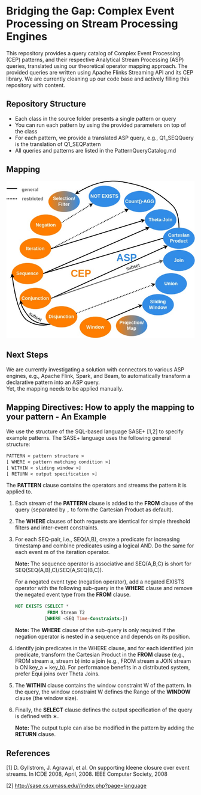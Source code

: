# Bridging the Gap: Complex Event Processing on Stream Processing Engines

This repository provides a query catalog of Complex Event Processing (CEP) patterns, and their respective Analytical Stream Processing (ASP) queries, translated using our theoretical operator mapping approach. 
The provided queries are written using Apache Flinks Streaming API and its CEP library. 
We are currently cleaning up our code base and actively filling this repository with content. 

## Repository Structure
- Each class in the source folder presents a single pattern or query
- You can run each pattern by using the provided parameters on top of the class
- For each pattern, we provide a translated ASP query, e.g., Q1_SEQQuery is the translation of Q1_SEQPattern 
- All queries and patterns are listed in the PatternQueryCatalog.md

## Mapping 

![Mapping Overview](mapping.jpg)

## Next Steps

We are currently investigating a solution with connectors to various ASP engines, e.g., Apache Flink, Spark, and Beam, to automatically transform a declarative pattern into an ASP query.  
Yet, the mapping needs to be applied manually. 

## Mapping Directives: How to apply the mapping to your pattern - An Example

We use the structure of the SQL-based language SASE+ [1,2] to specify example patterns. 
The SASE+ language uses the following general structure:

``` 
PATTERN < pattern structure >
[ WHERE < pattern matching condition >]
[ WITHIN < sliding window >]
[ RETURN < output specification >]
```

The **PATTERN** clause contains the operators and streams the pattern it is applied to. 
1. Each stream of the **PATTERN** clause is added to the **FROM** clause of the query (separated by `,` to form the Cartesian Product as default). 
2. The **WHERE** clauses of both requests are identical for simple threshold filters and inter-event constraints.
2. For each SEQ-pair, i.e., SEQ(A,B), create a predicate for increasing timestamp and combine predicates using a logical AND. Do the same for each event m of the iteration operator.

   **Note:** The sequence operator is associative and SEQ(A,B,C) is short for SEQ(SEQ(A,B),C)/SEQ(A,SEQ(B,C)). 
   
   For a negated event type (negation operator), add a negated EXISTS operator with the following sub-query in the **WHERE** clause and remove the negated event type from the **FROM** clause.
   ``` sql
   NOT EXISTS (SELECT *
               FROM Stream T2
              [WHERE <SEQ Time-Constraints>])
    ``` 
   **Note:** The **WHERE** clause of the sub-query is only required if the negation operator is nested in a sequence and depends on its position.
2. Identify join predicates in the WHERE clause, and for each identified join predicate, transform the Cartesian Product in the **FROM** clause (e.g., FROM stream a, stream b) into a join (e.g., FROM stream a JOIN stream b ON key_a = key_b). For performance benefits in a distributed system, prefer Equi joins over Theta Joins. 
3. The **WITHIN** clause contains the window constraint W of the pattern. In the query, the window constraint W defines the Range of the **WINDOW** clause (the window size).  
4. Finally, the **SELECT** clause defines the output specification of the query is defined
with ∗. 

   **Note:** The output tuple can also be modified in the pattern by adding the **RETURN** clause.

## References 
[1] D. Gyllstrom, J. Agrawal, et al. On supporting kleene closure over event streams. In ICDE 2008, April, 2008. IEEE Computer Society, 2008

[2] http://sase.cs.umass.edu//index.php?page=language